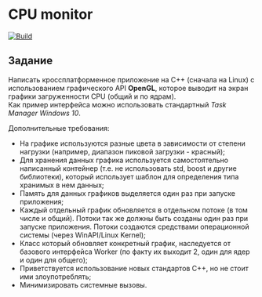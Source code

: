 # CPU monitor

[![Build](https://github.com/CodingPenguinParty/CPU-Monitor/actions/workflows/cmake-build.yml/badge.svg)](https://github.com/CodingPenguinParty/CPU-Monitor/actions/workflows/cmake-build.yml)

## Задание

Написать кроссплатформенное приложение на C++ (сначала на Linux) с иcпользованием графического API **OpenGL**, которое выводит на экран графики загруженности CPU (общий и по ядрам).\
Как пример интерфейса можно использовать стандартный *Task Manager Windows 10*.

Дополнительные требования:
- На графике используются разные цвета в зависимости от степени нагрузки (например, диапазон пиковой загрузки - красный);
- Для хранения данных графика используется самостоятельно написанный контейнер (т.е. не использовать std, boost и другие библиотеки), который использует шаблон для определения типа хранимых в нем данных;
- Память для данных графиков выделяется один раз при запуске приложения;
- Каждый отдельный график обновляется в отдельном потоке (в том числе и общий). Потоки так же должны быть созданы один раз при запуске приложения. Потоки создаются средствами операционной системы (через WinAPI/Linux Kernel);
- Класс который обновляет конкретный график, наследуется от базового интерфейса Worker (по факту их выходит 2, один для ядер и один для общего);
- Приветствуется использование новых стандартов C++, но не стоит ими злоупотреблять;
- Минимизировать системные вызовы.
